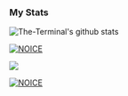 ### My Stats
![The-Terminal's github stats](https://github-readme-stats.vercel.app/api?username=Imszy17&layout=compact&show_icons=true&theme=chartreuse-dark&cache_seconds=1800)

[![NOICE](https://github-readme-stats.vercel.app/api/top-langs/?username=Imszy17&layout=compact&theme=midnight-purple&hide=Css)](https://github.com/Imszy17)

![](https://visitor-badge.laobi.icu/badge?page_id=Imszy17)

[![NOICE](https://github-readme-stats.vercel.app/api/top-langs/?username=Imszy17&layout=compact&theme=midnight-purple&hide=Css)](https://github.com/Imszy17)

